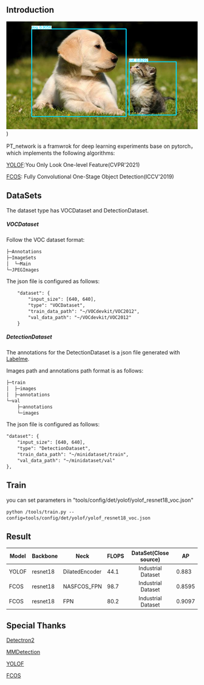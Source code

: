 ## Introduction

![image](https://github.com/huangluyao/pt_network/blob/master/image/pred_001.png))

PT_network is a framwrok for deep learning experiments base on pytorch， which implements the following algorithms:

[YOLOF](https://arxiv.org/abs/2103.09460):You Only Look One-level Feature(CVPR'2021)

[FCOS](https://arxiv.org/abs/1904.01355): Fully Convolutional One-Stage Object Detection(ICCV'2019)

## DataSets

The dataset type has VOCDataset and DetectionDataset.

##### VOCDataset

Follow the VOC dataset format:

```
├─Annotations
├─ImageSets
│  └─Main
└─JPEGImages
```

The json file is configured as follows:

```
    "dataset": {
        "input_size": [640, 640],
        "type": "VOCDataset",
        "train_data_path": "~/VOCdevkit/VOC2012",
        "val_data_path": "~/VOCdevkit/VOC2012"
    }
```

##### DetectionDataset 

The annotations for the DetectionDataset is a json file generated with [Labelme](https://github.com/wkentaro/labelme).

Images path and annotations path format is as follows:

    ├─train
    │  ├─images
    │  ├─annotations
    └─val
        ├─annotations
        └─images

The json file is configured as follows:

```
"dataset": {
    "input_size": [640, 640],
    "type": "DetectionDataset",
    "train_data_path": "~/minidataset/train",
    "val_data_path": "~/minidataset/val"
},
```

## Train

you can set parameters in "tools/config/det/yolof/yolof_resnet18_voc.json"

```
python /tools/train.py --config=tools/config/det/yolof/yolof_resnet18_voc.json
```

## Result

| Model | Backbone | Neck           | FLOPS | DataSet(Close source) | AP     |
| ----- | -------- | -------------- | ----- | :-------------------: | ------ |
| YOLOF | resnet18 | DilatedEncoder | 44.1  |  Industrial Dataset   | 0.883  |
| FCOS  | resnet18 | NASFCOS_FPN    | 98.7  |  Industrial Dataset   | 0.8595 |
| FCOS  | resnet18 | FPN            | 80.2  |  Industrial Dataset   | 0.9097 |

## Special Thanks

[Detectron2](https://github.com/facebookresearch/detectron2)

[MMDetection](https://github.com/open-mmlab/mmdetection)

[YOLOF](https://github.com/chensnathan/YOLOF)

[FCOS](https://github.com/tianzhi0549/FCOS)

